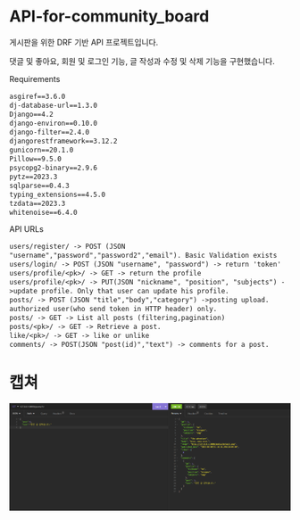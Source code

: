 # API-for-community_board

게시판을 위한 DRF 기반 API 프로젝트입니다.

댓글 및 좋아요, 회원 및 로그인 기능, 글 작성과 수정 및 삭제 기능을 구현했습니다.


Requirements
```
asgiref==3.6.0
dj-database-url==1.3.0
Django==4.2
django-environ==0.10.0
django-filter==2.4.0
djangorestframework==3.12.2
gunicorn==20.1.0
Pillow==9.5.0
psycopg2-binary==2.9.6
pytz==2023.3
sqlparse==0.4.3
typing_extensions==4.5.0
tzdata==2023.3
whitenoise==6.4.0
```

API URLs
```
users/register/ -> POST (JSON "username","password","password2","email"). Basic Validation exists
users/login/ -> POST (JSON "username", "password") -> return 'token'
users/profile/<pk>/ -> GET -> return the profile
users/profile/<pk>/ -> PUT(JSON "nickname", "position", "subjects") ->update profile. Only that user can update his profile.
posts/ -> POST (JSON "title","body","category") ->posting upload. authorized user(who send token in HTTP header) only.
posts/ -> GET -> List all posts (filtering,pagination)
posts/<pk>/ -> GET -> Retrieve a post.
like/<pk>/ -> GET -> like or unlike
comments/ -> POST(JSON "post(id)","text") -> comments for a post.

```
# 캡쳐
<img src='./insomnia_capture.png'>

